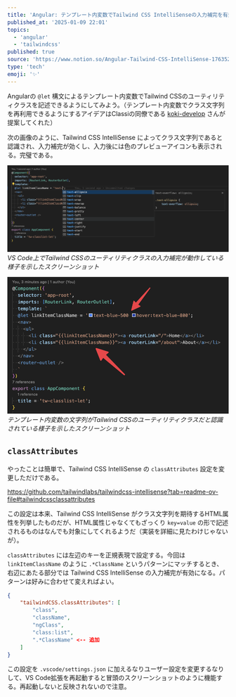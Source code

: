 ```yaml
---
title: 'Angular: テンプレート内変数でTailwind CSS IntelliSenseの入力補完を有効にする'
published_at: '2025-01-09 22:01'
topics:
  - 'angular'
  - 'tailwindcss'
published: true
source: 'https://www.notion.so/Angular-Tailwind-CSS-IntelliSense-1763521b014a80ca916dd87cfc630eca'
type: 'tech'
emoji: '✨'
---
```


Angularの `@let` 構文によるテンプレート内変数でTailwind CSSのユーティリティクラスを記述できるようにしてみよう。（テンプレート内変数でクラス文字列を再利用できるようにするアイデアはClassiの同僚である [koki-develop](https://zenn.dev/kou_pg_0131) さんが提案してくれた）

次の画像のように、Tailwind CSS IntelliSense によってクラス文字列であると認識され、入力補完が効くし、入力後には色のプレビューアイコンも表示される。完璧である。

![](/images/angular-tailwindcss-intellisense-with-template-variables/3c6255ea-b6c7-4055-8126-638d2819f0c3/010c5b82-5a02-4646-86ad-2fb2907d46a2.png)
_VS Code上でTailwind CSSのユーティリティクラスの入力補完が動作している様子を示したスクリーンショット_

![](/images/angular-tailwindcss-intellisense-with-template-variables/3c6255ea-b6c7-4055-8126-638d2819f0c3/4b3c0dc8-7718-4cbf-95ed-6a25fd9053f9.png)
_テンプレート内変数の文字列がTailwind CSSのユーティリティクラスだと認識されている様子を示したスクリーンショット_

## `classAttributes`

やったことは簡単で、Tailwind CSS IntelliSense の `classAttributes` 設定を変更しただけである。

https://github.com/tailwindlabs/tailwindcss-intellisense?tab=readme-ov-file#tailwindcssclassattributes

この設定は本来、Tailwind CSS IntelliSense がクラス文字列を期待するHTML属性を列挙したものだが、HTML属性じゃなくてもざっくり `key=value` の形で記述されるものはなんでも対象にしてくれるようだ（実装を詳細に見たわけじゃないが）。

`classAttributes` には左辺のキーを正規表現で設定する。今回は `linkItemClassName` のように `.*ClassName` というパターンにマッチするとき、右辺にあたる部分では Tailwind CSS IntelliSense の入力補完が有効になる。パターンは好みに合わせて変えればよい。

```json
{
    "tailwindCSS.classAttributes": [
        "class",
        "className",
        "ngClass",
        "class:list",
        ".*ClassName" <-- 追加
    ]
}
```

この設定を `.vscode/settings.json` に加えるなりユーザー設定を変更するなりして、VS Code拡張を再起動すると冒頭のスクリーンショットのように機能する。再起動しないと反映されないので注意。
